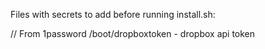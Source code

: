 Files with secrets to add before running install.sh:

// From 1password
/boot/dropboxtoken - dropbox api token
